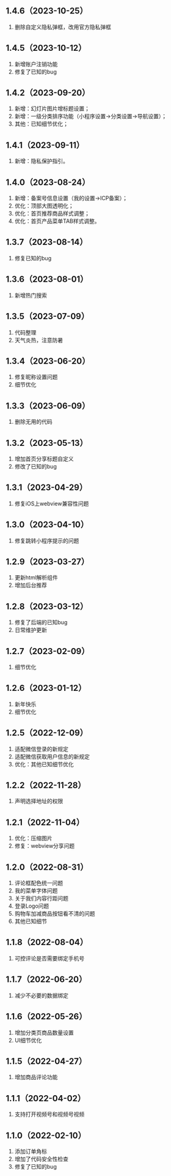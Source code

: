 ## 1.4.6（2023-10-25）
1. 删除自定义隐私弹框，改用官方隐私弹框

## 1.4.5（2023-10-12）
1. 新增账户注销功能
2. 修复了已知的bug

## 1.4.2（2023-09-20）
1. 新增：幻灯片图片增标题设置；
2. 新增：一级分类排序功能（小程序设置→分类设置→导航设置）；
3. 其他：已知细节优化；

## 1.4.1（2023-09-11）
1. 新增：隐私保护指引。

## 1.4.0（2023-08-24）
1. 新增：备案号信息设置（我的设置→ICP备案）；
2. 优化：顶部大图透明化；
3. 优化：首页推荐商品样式调整；
4. 优化：首页产品菜单TAB样式调整。

## 1.3.7（2023-08-14）
1. 修复已知的bug

## 1.3.6（2023-08-01）
1. 新增热门搜索

## 1.3.5（2023-07-09）
1. 代码整理
2. 天气炎热，注意防暑

## 1.3.4（2023-06-20）
1. 修复昵称设置问题
2. 细节优化

## 1.3.3（2023-06-09）
1. 删除无用的代码

## 1.3.2（2023-05-13）
1. 增加首页分享标题自定义
2. 修改了已知的bug

## 1.3.1（2023-04-29）
1. 修复iOS上webview兼容性问题

## 1.3.0（2023-04-10）
1. 修复跳转小程序提示的问题

## 1.2.9（2023-03-27）
1. 更新html解析组件
2. 增加后台推荐

## 1.2.8（2023-03-12）
1. 修复了后端的已知bug
2. 日常维护更新

## 1.2.7（2023-02-09）
1. 细节优化

## 1.2.6（2023-01-12）
1. 新年快乐
2. 细节优化

## 1.2.5（2022-12-09）
1. 适配微信登录的新规定
2. 适配微信获取用户信息的新规定
3. 优化：其他已知细节优化

## 1.2.2（2022-11-28）
1. 声明选择地址的权限

## 1.2.1（2022-11-04）
1. 优化：压缩图片
2. 修复：webview分享问题

## 1.2.0（2022-08-31）
1. 评论框配色统一问题
2. 我的菜单字体问题
3. 关于我们内容行距问题
4. 登录Logo问题
5. 购物车加减商品按钮看不清的问题
6. 其他已知细节

## 1.1.8（2022-08-04）
1. 可控评论是否需要绑定手机号

## 1.1.7（2022-06-20）
1. 减少不必要的数据绑定

## 1.1.6（2022-05-26）
1. 增加分类页商品数量设置
2. UI细节优化

## 1.1.5（2022-04-27）
1. 增加商品评论功能

## 1.1.1（2022-04-02）
1. 支持打开视频号和视频号视频

## 1.1.0（2022-02-10）
1. 添加订单角标
2. 增加了代码安全性检查
3. 修复了已知的bug

